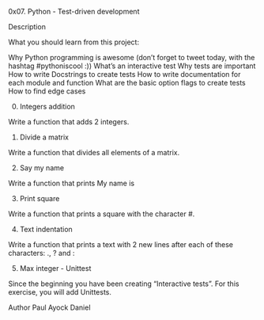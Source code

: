 0x07. Python - Test-driven development

Description

What you should learn from this project:



Why Python programming is awesome (don’t forget to tweet today, with the hashtag #pythoniscool :)) What’s an interactive test Why tests are important How to write Docstrings to create tests How to write documentation for each module and function What are the basic option flags to create tests How to find edge cases



0. Integers addition

Write a function that adds 2 integers.

1. Divide a matrix

Write a function that divides all elements of a matrix.

2. Say my name

Write a function that prints My name is

3. Print square

Write a function that prints a square with the character #.

4. Text indentation

Write a function that prints a text with 2 new lines after each of these characters: ., ? and :

5. Max integer - Unittest

Since the beginning you have been creating “Interactive tests”. For this exercise, you will add Unittests.

Author
Paul Ayock Daniel
